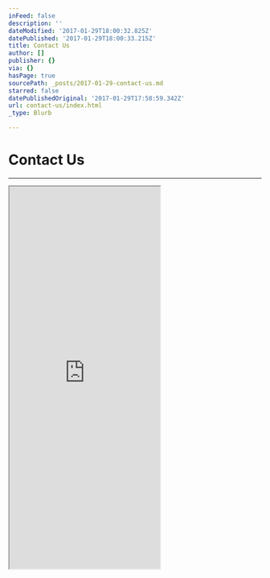```yaml
---
inFeed: false
description: ''
dateModified: '2017-01-29T18:00:32.825Z'
datePublished: '2017-01-29T18:00:33.215Z'
title: Contact Us
author: []
publisher: {}
via: {}
hasPage: true
sourcePath: _posts/2017-01-29-contact-us.md
starred: false
datePublishedOriginal: '2017-01-29T17:58:59.342Z'
url: contact-us/index.html
_type: Blurb

---
```

# Contact Us

---

<iframe src="https://the-grid.github.io/ed-userhtml/?g=eJw9j20LgjAcxL-K7H1bgSlEGgbZAxGUVNI73f5uy-ZqW_n1e7Je_o67424sK1Mo8KyhERLOXe2IEKapxVxrfgFMtSKVNsoSRoAM0mR53a4zetsMzSykrj3bYLGBTOxyf56e0nxf76eVn1ibHB51vT2uskD2OHlIaN81E1AlMAYscuYOyGslcyJCYdBHngDJhevgM6vUhoGJ0ItVYbhsfpa_0OX7KF7rgsmGY4zH5HsqfgLeBEqy" height="760" style=""></iframe>